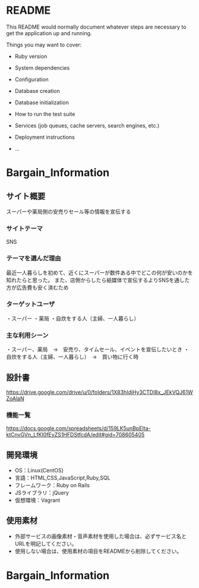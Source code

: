 # README

This README would normally document whatever steps are necessary to get the
application up and running.

Things you may want to cover:

* Ruby version

* System dependencies

* Configuration

* Database creation

* Database initialization

* How to run the test suite

* Services (job queues, cache servers, search engines, etc.)

* Deployment instructions

* ...
# Bargain_Information

## サイト概要
スーパーや薬局側の安売りセール等の情報を宣伝する

### サイトテーマ
SNS

### テーマを選んだ理由
最近一人暮らしを初めて、近くにスーパーが数件ある中でどこの何が安いのかを知れたらと思った。
また、店側からしたら紙媒体で宣伝するよりSNSを通した方が広告費も安く済むため

### ターゲットユーザ
・スーパー
・薬局
・自炊をする人（主婦、一人暮らし）

### 主な利用シーン
・スーパー、薬局　→　安売り、タイムセール、イベントを宣伝したいとき
・自炊をする人（主婦、一人暮らし）　→　買い物に行く時

## 設計書
https://drive.google.com/drive/u/0/folders/1X83hIdjHy3CTDl8x_JEkVQJ61WZoAlaN

### 機能一覧
https://docs.google.com/spreadsheets/d/159LK5unBpElta-ktCnvGVn_LfKI0fEvZS1HFDStfcdA/edit#gid=708605405

## 開発環境
- OS：Linux(CentOS)
- 言語：HTML,CSS,JavaScript,Ruby,SQL
- フレームワーク：Ruby on Rails
- JSライブラリ：jQuery
- 仮想環境：Vagrant

## 使用素材
- 外部サービスの画像素材・音声素材を使用した場合は、必ずサービス名とURLを明記してください。
- 使用しない場合は、使用素材の項目をREADMEから削除してください。
# Bargain_Information
